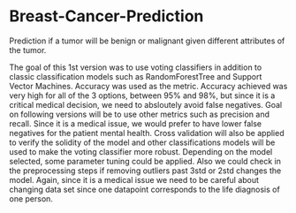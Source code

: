 # Breast-Cancer-Prediction
Prediction if a tumor will be benign or malignant given different attributes of the tumor.

The goal of this 1st version was to use voting classifiers in addition to classic classification models such as RandomForestTree and Support Vector Machines. Accuracy was used as the metric.
Accuracy achieved was very high for all of the 3 options, between 95% and 98%, but since it is a critical medical decision, we need to absloutely avoid false negatives.
Goal on following versions will be to use other metrics such as precision and recall. Since it is a medical issue, we would prefer to have lower false negatives for the patient mental health. Cross validation will also be applied to verify the solidity of the model and other classifications models will be used to make the voting classifier more robust.
Depending on the model selected, some parameter tuning could be applied.
Also we could check in the preprocessing steps if removing outliers past 3std or 2std changes the model. Again, since it is a medical issue we need to be careful about changing data set since one datapoint corresponds to the life diagnosis of one person.

